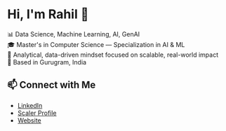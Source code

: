 # Hi, I'm Rahil 👋

📊 Data Science, Machine Learning, AI, GenAI  
🎓 Master's in Computer Science — Specialization in AI & ML  
🧠 Analytical, data-driven mindset focused on scalable, real-world impact  
📍 Based in Gurugram, India

## 📫 Connect with Me
- [LinkedIn](https://www.linkedin.com/in/rahil161190/)
- [Scaler Profile](https://www.scaler.com/academy/profile/rahil161190/)
- [Website](https://datascienceportfol.io/rahilidentified)
